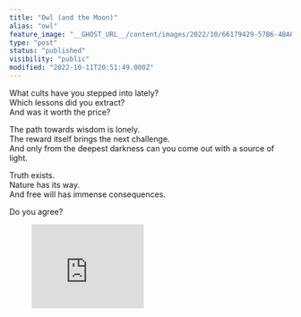 ```yaml
---
title: "Owl (and the Moon)"
alias: "owl"
feature_image: "__GHOST_URL__/content/images/2022/10/66179429-57B6-4BA6-AB77-D4162A4A8002.png"
type: "post"
status: "published"
visibility: "public"
modified: "2022-10-11T20:51:49.000Z"
---
```


<p>What cults have you stepped into lately? <br>Which lessons did you extract? <br>And was it worth the price?</p><p>The path towards wisdom is lonely. <br>The reward itself brings the next challenge. <br>And only from the deepest darkness can you come out with a source of light.</p><p>Truth exists. <br>Nature has its way. <br>And free will has immense consequences.</p><p>Do you agree?</p><figure class="kg-card kg-embed-card"><iframe width="200" height="150" src="https://www.youtube.com/embed/MQNg26oBC7Y?feature=oembed" frameborder="0" allow="accelerometer; autoplay; clipboard-write; encrypted-media; gyroscope; picture-in-picture" allowfullscreen title="Owl (and the moon)"></iframe></figure><p></p>
